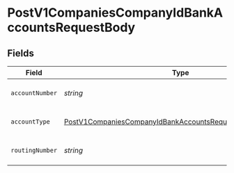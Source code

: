 # PostV1CompaniesCompanyIdBankAccountsRequestBody


## Fields

| Field                                                                                                                                               | Type                                                                                                                                                | Required                                                                                                                                            | Description                                                                                                                                         |
| --------------------------------------------------------------------------------------------------------------------------------------------------- | --------------------------------------------------------------------------------------------------------------------------------------------------- | --------------------------------------------------------------------------------------------------------------------------------------------------- | --------------------------------------------------------------------------------------------------------------------------------------------------- |
| `accountNumber`                                                                                                                                     | *string*                                                                                                                                            | :heavy_minus_sign:                                                                                                                                  | The bank account number                                                                                                                             |
| `accountType`                                                                                                                                       | [PostV1CompaniesCompanyIdBankAccountsRequestBodyAccountType](../../models/operations/postv1companiescompanyidbankaccountsrequestbodyaccounttype.md) | :heavy_minus_sign:                                                                                                                                  | The bank account type                                                                                                                               |
| `routingNumber`                                                                                                                                     | *string*                                                                                                                                            | :heavy_minus_sign:                                                                                                                                  | The bank routing number                                                                                                                             |